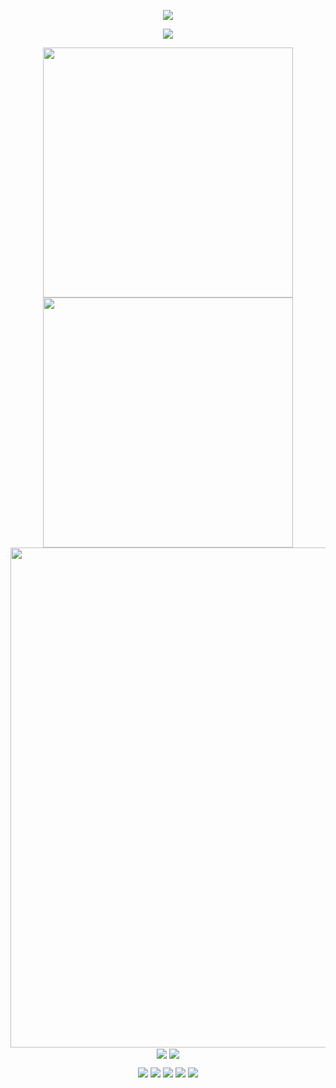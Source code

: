 <!--
**13046434521/13046434521** is a ✨ _special_ ✨ repository because its `README.md` (this file) appears on your GitHub profile.

Here are some ideas to get you started:
- 🔭 I’m currently working on ...
- 🌱 I’m currently learning ...
- 👯 I’m looking to collaborate on ...
- 🤔 I’m looking for help with ...
- 💬 Ask me about ...
- 📫 How to reach me: ...
- 😄 Pronouns: ...
- ⚡ Fun fact: ...
-->
<!--![github统计](https://stats.justsong.cn/api/github?username=13046434521&theme=dark&lang=zh-CN) -->

<!-- https://github.com/kyechan99/capsule-render -->
<p align="center">
<img src="https://capsule-render.vercel.app/api?type=waving&color=timeGradient&height=200&&section=header&text=Hello --- 你好!&fontSize=50&animation=twinkling">
</p>
<!-- https://github.com/DenverCoder1/readme-typing-svg -->
<p align="center">
<img src="https://readme-typing-svg.demolab.com?font=Orbitron&size=20&pause=500&center=true&vCenter=true&random=false&width=600&lines=欢迎来到我的Github主页;Welcome+to+my+GitHub+profile+page!" />
</p>
<p align="center">
<!-- https://github.com/anuraghazra/github-readme-stats -->
<img align="center" width="400" src="https://github-readme-stats.vercel.app/api?username=13046434521&theme=transparent&include_all_commits=true&show_icons=true&hide_border=true" />
<!-- https://github.com/DenverCoder1/github-readme-streak-stats -->
<img align="center" width="400" src="https://streak-stats.demolab.com?user=13046434521&theme=transparent&date_format=%5BY.%5Dn.j&hide_border=true" />
<br/>
<!-- https://github.com/Ashutosh00710/github-readme-activity-graph -->
<img width="800" src="https://github-readme-activity-graph.vercel.app/graph?username=13046434521&theme=github-compact&hide_border=true&area=true">
<br/>
<!-- https://github.com/anuraghazra/github-readme-stats -->
<img align="center" src="https://github-readme-stats.vercel.app/api/top-langs/?username=13046434521&theme=transparent&hide_border=true&layout=donut-vertical&langs_count=6" />
<!-- https://github.com/tandpfun/skill-icons -->
<img align="center" src="https://skillicons.dev/icons?i=java,cpp,kotlin,ts,md&theme=light" />
</p>


<!-- https://github.com/badges/shields -->
 <p align="center">
<a href="https://github.com/13046434521"><img src="https://img.shields.io/badge/GitHub-13046434521-white?logo=github" /></a>
<a href="https://juejin.cn/user/1081575170909246"><img src="https://img.shields.io/badge/掘金-可乐儿加冰-white?logo=juejin" /></a>
<a href="https://www.jianshu.com/u/c1250a30d7d2"><img src="https://img.shields.io/badge/简书-可乐儿加冰-white?logo=jianshu" /></a>
<a href="https://space.bilibili.com/68406011"><img src="https://img.shields.io/badge/哔哩哔哩-可乐儿加冰-white?logo=bilibili" /></a>
<!-- https://github.com/antonkomarev/github-profile-views-counter -->
<img src="https://komarev.com/ghpvc/?username=13046434521&abbreviated=true&color=yellow" />
</p>

